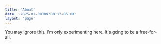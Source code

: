 ```yaml
---
title: 'About'
date: '2025-01-30T09:00:27-05:00'
layout: 'page'
---
```


You may ignore this. I'm only experimenting here. It's going to be a free-for-all.
